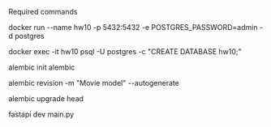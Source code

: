 Required commands

docker run --name hw10 -p 5432:5432 -e POSTGRES_PASSWORD=admin -d postgres

docker exec -it hw10 psql -U postgres -c "CREATE DATABASE hw10;"

alembic init alembic

alembic revision -m "Movie model" --autogenerate

alembic upgrade head

fastapi dev main.py
